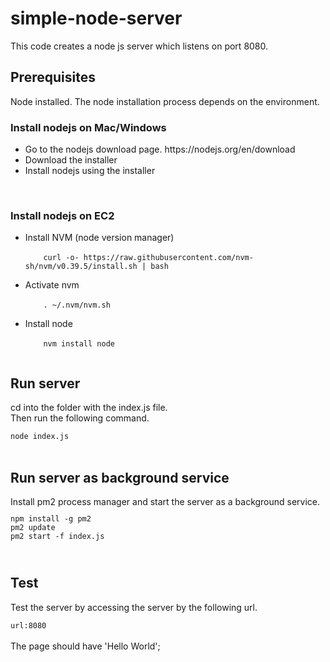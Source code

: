 # simple-node-server
This code creates a node js server which listens on port 8080.
<br>

<h2>Prerequisites</h2>
Node installed. The node installation process depends on the environment.

<h3>Install nodejs on Mac/Windows</h3>
<ul>
    <li>Go to the nodejs download page. https://nodejs.org/en/download</li>
    <li>Download the installer</li>
    <li>Install nodejs using the installer</li>
</ul>
<br>

<h3>Install nodejs on EC2</h3>
<ul>
    <li>Install NVM (node version manager)<br>
    <code>
    curl -o- https://raw.githubusercontent.com/nvm-sh/nvm/v0.39.5/install.sh | bash
    </code>
    </li>
    <li>Activate nvm<br>
    <code>
    . ~/.nvm/nvm.sh
    </code>
    </li>
    <li>Install node<br>
    <code>
    nvm install node
    </code>
    </li>
</ul>
<h2>Run server</h2>
cd into the folder with the index.js file. <br>
Then run the following command. <br>

<code>
node index.js
</code>
<br>
<h2>Run server as background service</h2>
Install pm2 process manager and start the server as a background service.

<code>
<pre>
npm install -g pm2
pm2 update
pm2 start -f index.js
</pre>
</code>

<h2>Test</h2>
Test the server by accessing the server by the following url.<br>

<code>
url:8080
</code>

<br>
The page should have 'Hello World';